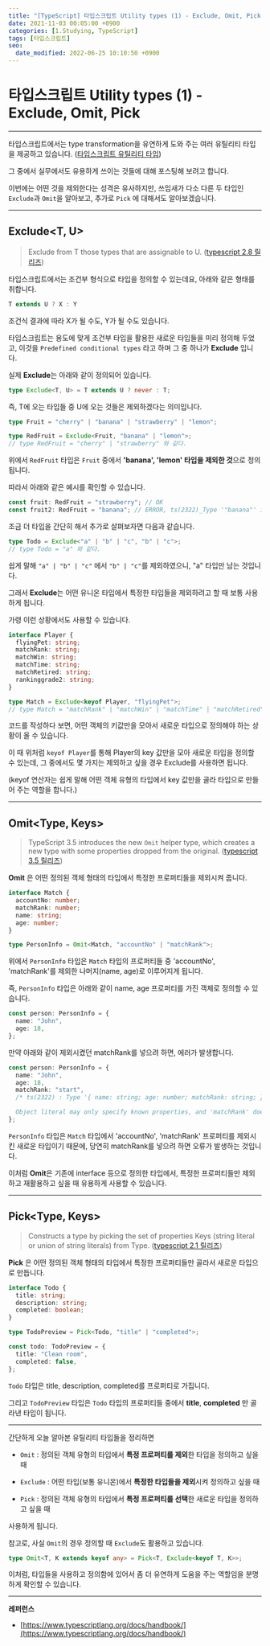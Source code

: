 ```yaml
---
title: "[TypeScript] 타입스크립트 Utility types (1) - Exclude, Omit, Pick"
date: 2021-11-03 00:05:00 +0900
categories: [1.Studying, TypeScript]
tags: [타입스크립트]
seo:
  date_modified: 2022-06-25 10:10:50 +0900
---
```


# **타입스크립트 Utility types (1) - Exclude, Omit, Pick**

---

타입스크립트에서는 type transformation을 유연하게 도와 주는 여러 유틸리티 타입을 제공하고 있습니다. ([타입스크립트 유틸리티 타입](https://www.typescriptlang.org/docs/handbook/utility-types.html#excludetype-excludedunion))

그 중에서 실무에서도 유용하게 쓰이는 것들에 대해 포스팅해 보려고 합니다.

이번에는 어떤 것을 제외한다는 성격은 유사하지만, 쓰임새가 다소 다른 두 타입인 `Exclude`과 `Omit`을 알아보고, 추가로 `Pick` 에 대해서도 알아보겠습니다.

---

## **Exclude<T, U>**

> Exclude from T those types that are assignable to U. ([typescript 2.8 릴리즈](https://www.typescriptlang.org/docs/handbook/release-notes/typescript-2-8.html#predefined-conditional-types))

타입스크립트에서는 조건부 형식으로 타입을 정의할 수 있는데요, 아래와 같은 형태를 취합니다.

```ts
T extends U ? X : Y
```

조건식 결과에 따라 X가 될 수도, Y가 될 수도 있습니다.

타입스크립트는 용도에 맞게 조건부 타입을 활용한 새로운 타입들을 미리 정의해 두었고, 이것을 `Predefined conditional types` 라고 하며 그 중 하나가 **Exclude** 입니다.

실제 **Exclude**는 아래와 같이 정의되어 있습니다.

```ts
type Exclude<T, U> = T extends U ? never : T;
```

즉, T에 오는 타입들 중 U에 오는 것들은 제외하겠다는 의미입니다.

```ts
type Fruit = "cherry" | "banana" | "strawberry" | "lemon";

type RedFruit = Exclude<Fruit, "banana" | "lemon">;
// type RedFruit = "cherry" | "strawberry" 와 같다.
```

위에서 `RedFruit` 타입은 `Fruit` 중에서 **'banana', 'lemon' 타입을 제외한 것**으로 정의됩니다.

따라서 아래와 같은 예시를 확인할 수 있습니다.

```ts
const fruit: RedFruit = "strawberry"; // OK
const fruit2: RedFruit = "banana"; // ERROR, ts(2322)_Type '"banana"' is not assignable to type '"cherry" | "strawberry"'.
```

조금 더 타입을 간단히 해서 추가로 살펴보자면 다음과 같습니다.

```ts
type Todo = Exclude<"a" | "b" | "c", "b" | "c">;
// type Todo = "a" 와 같다.
```

쉽게 말해 `"a" | "b" | "c"` 에서 `"b" | "c"`를 제외하였으니, "a" 타입만 남는 것입니다.

그래서 **Exclude**는 어떤 유니온 타입에서 특정한 타입들을 제외하려고 할 때 보통 사용하게 됩니다.

가령 이런 상황에서도 사용할 수 있습니다.

```ts
interface Player {
  flyingPet: string;
  matchRank: string;
  matchWin: string;
  matchTime: string;
  matchRetired: string;
  rankinggrade2: string;
}

type Match = Exclude<keyof Player, "flyingPet">;
// type Match = "matchRank" | "matchWin" | "matchTime" | "matchRetired" | "rankinggrade2" 와 같다.
```

코드를 작성하다 보면, 어떤 객체의 키값만을 모아서 새로운 타입으로 정의해야 하는 상황이 올 수 있습니다.

이 때 위처럼 `keyof Player`를 통해 Player의 key 값만을 모아 새로운 타입을 정의할 수 있는데, 그 중에서도 몇 가지는 제외하고 싶을 경우 Exclude를 사용하면 됩니다.

(keyof 연산자는 쉽게 말해 어떤 객체 유형의 타입에서 key 값만을 골라 타입으로 만들어 주는 역할을 합니다.)

---

## **Omit<Type, Keys>**

> TypeScript 3.5 introduces the new `Omit` helper type, which creates a new type with some properties dropped from the original. ([typescript 3.5 릴리즈](https://www.typescriptlang.org/docs/handbook/release-notes/typescript-3-5.html#the-omit-helper-type))

**Omit** 은 어떤 정의된 객체 형태의 타입에서 특정한 프로퍼티들을 제외시켜 줍니다.

```ts
interface Match {
  accountNo: number;
  matchRank: number;
  name: string;
  age: number;
}

type PersonInfo = Omit<Match, "accountNo" | "matchRank">;
```

위에서 `PersonInfo` 타입은 `Match` 타입의 프로퍼티들 중 'accountNo', 'matchRank'를 제외한 나머지(name, age)로 이루어지게 됩니다.

즉, `PersonInfo` 타입은 아래와 같이 name, age 프로퍼티를 가진 객체로 정의할 수 있습니다.

```ts
const person: PersonInfo = {
  name: "John",
  age: 18,
};
```

만약 아래와 같이 제외시켰던 matchRank를 넣으려 하면, 에러가 발생합니다.

```ts
const person: PersonInfo = {
  name: "John",
  age: 18,
  matchRank: "start",
  /* ts(2322) : Type '{ name: string; age: number; matchRank: string; }' is not assignable to type 'Omit<Match, "accountNo" | "matchRank">'.

  Object literal may only specify known properties, and 'matchRank' does not exist in type 'Omit<Match, "accountNo" | "matchRank">'. */
};
```

`PersonInfo` 타입은 `Match` 타입에서 'accountNo', 'matchRank' 프로퍼티를 제외시킨 새로운 타입이기 때문에, 당연히 matchRank를 넣으려 하면 오류가 발생하는 것입니다.

이처럼 **Omit**은 기존에 interface 등으로 정의한 타입에서, 특정한 프로퍼티들만 제외하고 재활용하고 싶을 때 유용하게 사용할 수 있습니다.

---

## **Pick<Type, Keys>**

> Constructs a type by picking the set of properties Keys (string literal or union of string literals) from Type. ([typescript 2.1 릴리즈](https://www.typescriptlang.org/docs/handbook/release-notes/typescript-2-1.html#partial-readonly-record-and-pick))

**Pick** 은 어떤 정의된 객체 형태의 타입에서 특정한 프로퍼티들만 골라서 새로운 타입으로 만듭니다.

```ts
interface Todo {
  title: string;
  description: string;
  completed: boolean;
}

type TodoPreview = Pick<Todo, "title" | "completed">;

const todo: TodoPreview = {
  title: "Clean room",
  completed: false,
};
```

`Todo` 타입은 title, description, completed를 프로퍼티로 가집니다.

그리고 `TodoPreview` 타입은 `Todo` 타입의 프로퍼티들 중에서 **title**, **completed** 만 골라낸 타입이 됩니다.

---

간단하게 오늘 알아본 유틸리티 타입들을 정리하면

- `Omit` : 정의된 객체 유형의 타입에서 **특정 프로퍼티를 제외**한 타입을 정의하고 싶을 때

- `Exclude` : 어떤 타입(보통 유니온)에서 **특정한 타입들을 제외**시켜 정의하고 싶을 때

- `Pick` : 정의된 객체 유형의 타입에서 **특정 프로퍼티를 선택**한 새로운 타입을 정의하고 싶을 때

사용하게 됩니다.

참고로, 사실 `Omit`의 경우 정의할 때 `Exclude`도 활용하고 있습니다.

```ts
type Omit<T, K extends keyof any> = Pick<T, Exclude<keyof T, K>>;
```

이처럼, 타입들을 사용하고 정의함에 있어서 좀 더 유연하게 도움을 주는 역할임을 분명하게 확인할 수 있습니다.

---

**레퍼런스**

- [https://www.typescriptlang.org/docs/handbook/](https://www.typescriptlang.org/docs/handbook/)
